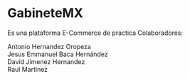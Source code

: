 # GabineteMX
Es una plataforma E-Commerce de practica
Colaboradores:

Antonio Hernandez Oropeza<br>
Jesus Emmanuel Baca Hernández<br>
David Jimenez Hernandez<br>
Raul Martinez 
